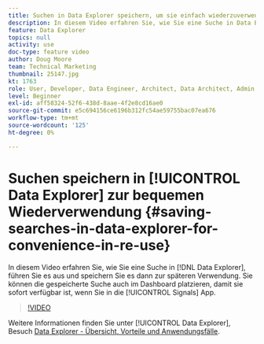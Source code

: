 ```yaml
---
title: Suchen in Data Explorer speichern, um sie einfach wiederzuverwenden
description: In diesem Video erfahren Sie, wie Sie eine Suche in Data Explorer konfigurieren, sie ausführen und dann zur späteren Verwendung speichern. Sie können die gespeicherte Suche auch im Dashboard platzieren, damit sie sofort verfügbar ist, wenn Sie in die Signalanwendung wechseln.
feature: Data Explorer
topics: null
activity: use
doc-type: feature video
author: Doug Moore
team: Technical Marketing
thumbnail: 25147.jpg
kt: 1763
role: User, Developer, Data Engineer, Architect, Data Architect, Admin, Leader
level: Beginner
exl-id: aff58324-52f6-438d-8aae-4f2e8cd16ae0
source-git-commit: e5c694156ce6196b312fc54ae59755bac07ea676
workflow-type: tm+mt
source-wordcount: '125'
ht-degree: 0%

---
```


# Suchen speichern in [!UICONTROL Data Explorer] zur bequemen Wiederverwendung {#saving-searches-in-data-explorer-for-convenience-in-re-use}

In diesem Video erfahren Sie, wie Sie eine Suche in [!DNL Data Explorer], führen Sie es aus und speichern Sie es dann zur späteren Verwendung. Sie können die gespeicherte Suche auch im Dashboard platzieren, damit sie sofort verfügbar ist, wenn Sie in die [!UICONTROL Signals] App.

>[!VIDEO](https://video.tv.adobe.com/v/25147/?quality=12)

Weitere Informationen finden Sie unter [!UICONTROL Data Explorer], Besuch [Data Explorer - Übersicht, Vorteile und Anwendungsfälle](https://experiencecloud.adobe.com/resources/help/en_US/aam/data-explorer.html).
